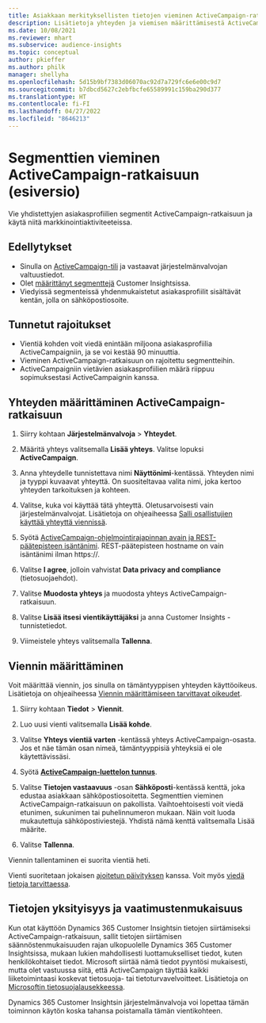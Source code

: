 ```yaml
---
title: Asiakkaan merkityksellisten tietojen vieminen ActiveCampaign-ratkaisuun
description: Lisätietoja yhteyden ja viemisen määrittämisestä ActiveCampaign-ratkaisuun
ms.date: 10/08/2021
ms.reviewer: mhart
ms.subservice: audience-insights
ms.topic: conceptual
author: pkieffer
ms.author: philk
manager: shellyha
ms.openlocfilehash: 5d15b9bf7383d06070ac92d7a729fc6e6e00c9d7
ms.sourcegitcommit: b7dbcd5627c2ebfbcfe65589991c159ba290d377
ms.translationtype: HT
ms.contentlocale: fi-FI
ms.lasthandoff: 04/27/2022
ms.locfileid: "8646213"
---
```

# <a name="export-segments-to-activecampaign-preview"></a>Segmenttien vieminen ActiveCampaign-ratkaisuun (esiversio)

Vie yhdistettyjen asiakasprofiilien segmentit ActiveCampaign-ratkaisuun ja käytä niitä markkinointiaktiviteeteissa.

## <a name="prerequisites"></a>Edellytykset

-   Sinulla on [ActiveCampaign-tili](https://www.activecampaign.com/) ja vastaavat järjestelmänvalvojan valtuustiedot.
-   Olet [määrittänyt segmenttejä](segments.md) Customer Insightsissa.
-   Viedyissä segmenteissä yhdenmukaistetut asiakasprofiilit sisältävät kentän, jolla on sähköpostiosoite.

## <a name="known-limitations"></a>Tunnetut rajoitukset

- Vientiä kohden voit viedä enintään miljoona asiakasprofiilia ActiveCampaigniin, ja se voi kestää 90 minuuttia.
- Vieminen ActiveCampaign-ratkaisuun on rajoitettu segmentteihin.
- ActiveCampaigniin vietävien asiakasprofiilien määrä riippuu sopimuksestasi ActiveCampaignin kanssa.

## <a name="set-up-connection-to-activecampaign"></a>Yhteyden määrittäminen ActiveCampaign-ratkaisuun

1. Siirry kohtaan **Järjestelmänvalvoja** > **Yhteydet**.

1. Määritä yhteys valitsemalla **Lisää yhteys**. Valitse lopuksi **ActiveCampaign**.

1. Anna yhteydelle tunnistettava nimi **Näyttönimi**-kentässä. Yhteyden nimi ja tyyppi kuvaavat yhteyttä. On suositeltavaa valita nimi, joka kertoo yhteyden tarkoituksen ja kohteen.

1. Valitse, kuka voi käyttää tätä yhteyttä. Oletusarvoisesti vain järjestelmänvalvojat. Lisätietoja on ohjeaiheessa [Salli osallistujien käyttää yhteyttä viennissä](connections.md#allow-contributors-to-use-a-connection-for-exports).

1. Syötä [ActiveCampaign-ohjelmointirajapinnan avain ja REST-päätepisteen isäntänimi](https://help.activecampaign.com/hc/articles/207317590-Getting-started-with-the-API#how-to-obtain-your-activecampaign-api-url-and-key). REST-päätepisteen hostname on vain isäntänimi ilman https://. 

1. Valitse **I agree**, jolloin vahvistat **Data privacy and compliance** (tietosuojaehdot).

1. Valitse **Muodosta yhteys** ja muodosta yhteys ActiveCampaign-ratkaisuun.

1. Valitse **Lisää itsesi vientikäyttäjäksi** ja anna Customer Insights -tunnistetiedot.

1. Viimeistele yhteys valitsemalla **Tallenna**.

## <a name="configure-an-export"></a>Viennin määrittäminen

Voit määrittää viennin, jos sinulla on tämäntyyppisen yhteyden käyttöoikeus. Lisätietoja on ohjeaiheessa [Viennin määrittämiseen tarvittavat oikeudet](export-destinations.md#set-up-a-new-export).

1. Siirry kohtaan **Tiedot** > **Viennit**.

1. Luo uusi vienti valitsemalla **Lisää kohde**.

1. Valitse **Yhteys vientiä varten** -kentässä yhteys ActiveCampaign-osasta. Jos et näe tämän osan nimeä, tämäntyyppisiä yhteyksiä ei ole käytettävissäsi.

1. Syötä [**ActiveCampaign-luettelon tunnus**](https://help.activecampaign.com/hc/articles/360000030559-How-to-create-a-list-in-ActiveCampaign).    

1. Valitse **Tietojen vastaavuus** -osan **Sähköposti**-kentässä kenttä, joka edustaa asiakkaan sähköpostiosoitetta. Segmenttien vieminen ActiveCampaign-ratkaisuun on pakollista. Vaihtoehtoisesti voit viedä etunimen, sukunimen tai puhelinnumeron mukaan. Näin voit luoda mukautettuja sähköpostiviestejä. Yhdistä nämä kenttä valitsemalla Lisää määrite.

1. Valitse **Tallenna**.

Viennin tallentaminen ei suorita vientiä heti.

Vienti suoritetaan jokaisen [ajoitetun päivityksen](system.md#schedule-tab) kanssa. Voit myös [viedä tietoja tarvittaessa](export-destinations.md#run-exports-on-demand). 


## <a name="data-privacy-and-compliance"></a>Tietojen yksityisyys ja vaatimustenmukaisuus

Kun otat käyttöön Dynamics 365 Customer Insightsin tietojen siirtämiseksi ActiveCampaign-ratkaisuun, sallit tietojen siirtämisen säännöstenmukaisuuden rajan ulkopuolelle Dynamics 365 Customer Insightsissa, mukaan lukien mahdollisesti luottamukselliset tiedot, kuten henkilökohtaiset tiedot. Microsoft siirtää nämä tiedot pyyntösi mukaisesti, mutta olet vastuussa siitä, että ActiveCampaign täyttää kaikki liiketoimintaasi koskevat tietosuoja- tai tietoturvavelvoitteet. Lisätietoja on [Microsoftin tietosuojalausekkeessa](https://go.microsoft.com/fwlink/?linkid=396732).

Dynamics 365 Customer Insightsin järjestelmänvalvoja voi lopettaa tämän toiminnon käytön koska tahansa poistamalla tämän vientikohteen.

